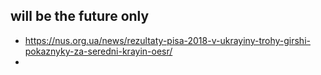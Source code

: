 ## will be the future only 
- https://nus.org.ua/news/rezultaty-pisa-2018-v-ukrayiny-trohy-girshi-pokaznyky-za-seredni-krayin-oesr/
- 
